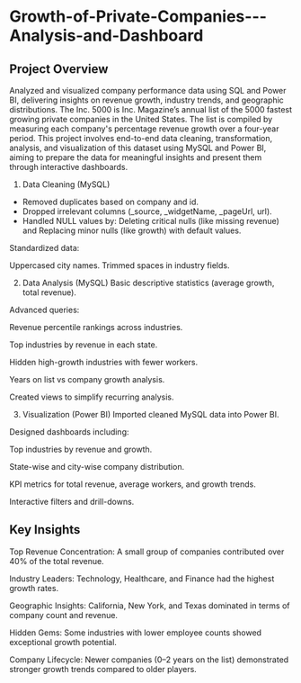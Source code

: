# Growth-of-Private-Companies---Analysis-and-Dashboard

## Project Overview 

Analyzed and visualized company performance data using SQL and Power BI, delivering insights on revenue growth, industry trends, and geographic distributions.
The Inc. 5000 is Inc. Magazine’s annual list of the 5000 fastest growing private companies in the United States. The list is compiled by measuring each company's percentage revenue growth over a four-year period. This project involves end-to-end data cleaning, transformation, analysis, and visualization of this dataset using MySQL and Power BI, aiming to prepare the data for meaningful insights and present them through interactive dashboards.

1. Data Cleaning (MySQL)

- Removed duplicates based on company and id.
- Dropped irrelevant columns (_source, _widgetName, _pageUrl, url).
- Handled NULL values by: Deleting critical nulls (like missing revenue) and Replacing minor nulls (like growth) with default values.

Standardized data:

Uppercased city names.
Trimmed spaces in industry fields.

2. Data Analysis (MySQL)
Basic descriptive statistics (average growth, total revenue).

Advanced queries:

Revenue percentile rankings across industries.

Top industries by revenue in each state.

Hidden high-growth industries with fewer workers.

Years on list vs company growth analysis.

Created views to simplify recurring analysis.

3. Visualization (Power BI)
Imported cleaned MySQL data into Power BI.

Designed dashboards including:

Top industries by revenue and growth.

State-wise and city-wise company distribution.

KPI metrics for total revenue, average workers, and growth trends.

Interactive filters and drill-downs.

## Key Insights
Top Revenue Concentration: A small group of companies contributed over 40% of the total revenue.

Industry Leaders: Technology, Healthcare, and Finance had the highest growth rates.

Geographic Insights: California, New York, and Texas dominated in terms of company count and revenue.

Hidden Gems: Some industries with lower employee counts showed exceptional growth potential.

Company Lifecycle: Newer companies (0–2 years on the list) demonstrated stronger growth trends compared to older players.
